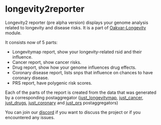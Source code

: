# longevity2reporter

Longevity2 reporter (pre alpha version) displays your genome analysis related to longevity and disease risks. It is a part of [Oakvar-Longevity](https://github.com/dna-seq/oakvar-longevity) module.

It consists now of 5 parts:

- Longevitymap report, show your longevity-related rsid and their influence.
- Cancer report, show cancer risks.
- Drug report, show how your genome influences drug effects.
- Coronary disease report, lists snps that influence on chances to have coronary disease.
- PRS report, have polygenic risk scores.

Each of the parts of the report is created from the data that was generated by a corresponding postaggregator ([just_longevitymap](https://github.com/dna-seq/just_longevitymap), [just_cancer](https://github.com/dna-seq/just_cancer), [just_drugs](https://github.com/dna-seq/just_drugs), [just_coronary](https://github.com/dna-seq/just_coronary) and [just_prs](https://github.com/dna-seq/just_prs) postaggregators)

You can join our [discord](https://discord.gg/5WU6aSANXy) if you want to discuss the project or if you encountered any issues.
